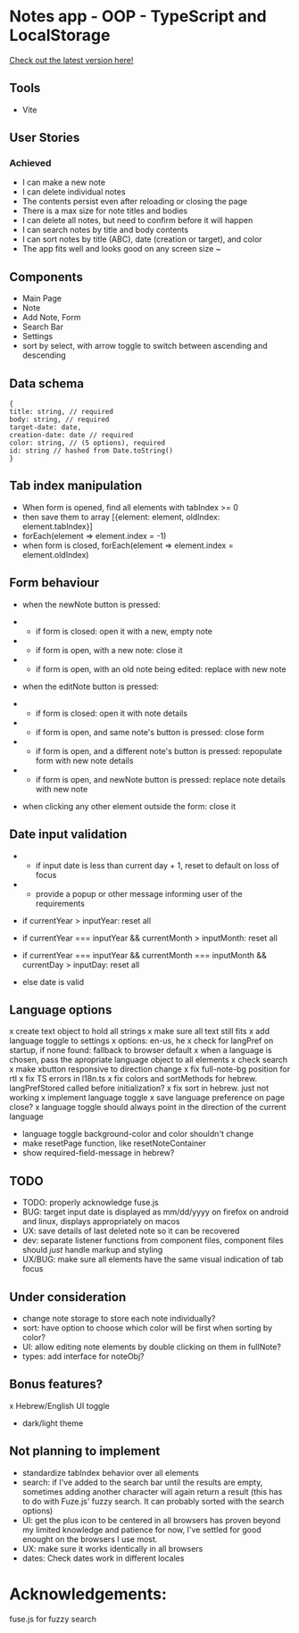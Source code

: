# Notes app - OOP - TypeScript and LocalStorage

[Check out the latest version here!](https://crows-note-app.surge.sh)

## Tools

- Vite

## User Stories

### Achieved

- I can make a new note
- I can delete individual notes
- The contents persist even after reloading or closing the page
- There is a max size for note titles and bodies
- I can delete all notes, but need to confirm before it will happen
- I can search notes by title and body contents
- I can sort notes by title (ABC), date (creation or target), and color
- The app fits well and looks good on any screen size ~

## Components

- Main Page
- Note
- Add Note, Form
- Search Bar
- Settings
- sort by select, with arrow toggle to switch between ascending and descending

## Data schema

```
{
title: string, // required
body: string, // required
target-date: date,
creation-date: date // required
color: string, // (5 options), required
id: string // hashed from Date.toString()
}
```

## Tab index manipulation

- When form is opened, find all elements with tabIndex >= 0
- then save them to array [{element: element, oldIndex: element.tabIndex}]
- forEach(element => element.index = -1)
- when form is closed, forEach(element => element.index = element.oldIndex)

## Form behaviour

- when the newNote button is pressed:
- - if form is closed: open it with a new, empty note
- - if form is open, with a new note: close it
- - if form is open, with an old note being edited: replace with new note

- when the editNote button is pressed:
- - if form is closed: open it with note details
- - if form is open, and same note's button is pressed: close form
- - if form is open, and a different note's button is pressed: repopulate form with new note details
- - if form is open, and newNote button is pressed: replace note details with new note

- when clicking any other element outside the form: close it

## Date input validation

- - if input date is less than current day + 1, reset to default on loss of focus
- - provide a popup or other message informing user of the requirements

- if currentYear > inputYear: reset all
- if currentYear === inputYear && currentMonth > inputMonth: reset all
- if currentYear === inputYear && currentMonth === inputMonth && currentDay > inputDay: reset all
- else date is valid

## Language options

x create text object to hold all strings
x make sure all text still fits
x add language toggle to settings
x options: en-us, he
x check for langPref on startup, if none found: fallback to browser default
x when a language is chosen, pass the apropriate language object to all elements
x check search
x make xbutton responsive to direction change
x fix full-note-bg position for rtl
x fix TS errors in l18n.ts
x fix colors and sortMethods for hebrew. langPrefStored called before initialization?
x fix sort in hebrew. just not working
x implement language toggle
x save language preference on page close?
x language toggle should always point in the direction of the current language

- language toggle background-color and color shouldn't change
- make resetPage function, like resetNoteContainer
- show required-field-message in hebrew?

## TODO

- TODO: properly acknowledge fuse.js
- BUG: target input date is displayed as mm/dd/yyyy on firefox on android and linux, displays appropriately on macos
- UX: save details of last deleted note so it can be recovered
- dev: separate listener functions from component files, component files should _just_ handle markup and styling
- UX/BUG: make sure all elements have the same visual indication of tab focus

## Under consideration

- change note storage to store each note individually?
- sort: have option to choose which color will be first when sorting by color?
- UI: allow editing note elements by double clicking on them in fullNote?
- types: add interface for noteObj?

## Bonus features?

x Hebrew/English UI toggle
- dark/light theme

## Not planning to implement

- standardize tabIndex behavior over all elements
- search: if I've added to the search bar until the results are empty, sometimes adding another character will again return a result (this has to do with Fuze.js' fuzzy search. It can probably sorted with the search options)
- UI: get the plus icon to be centered in all browsers has proven beyond my limited knowledge and patience for now, I've settled for good enought on the browsers I use most.
- UX: make sure it works identically in all browsers
- dates: Check dates work in different locales

# Acknowledgements:

fuse.js for fuzzy search
